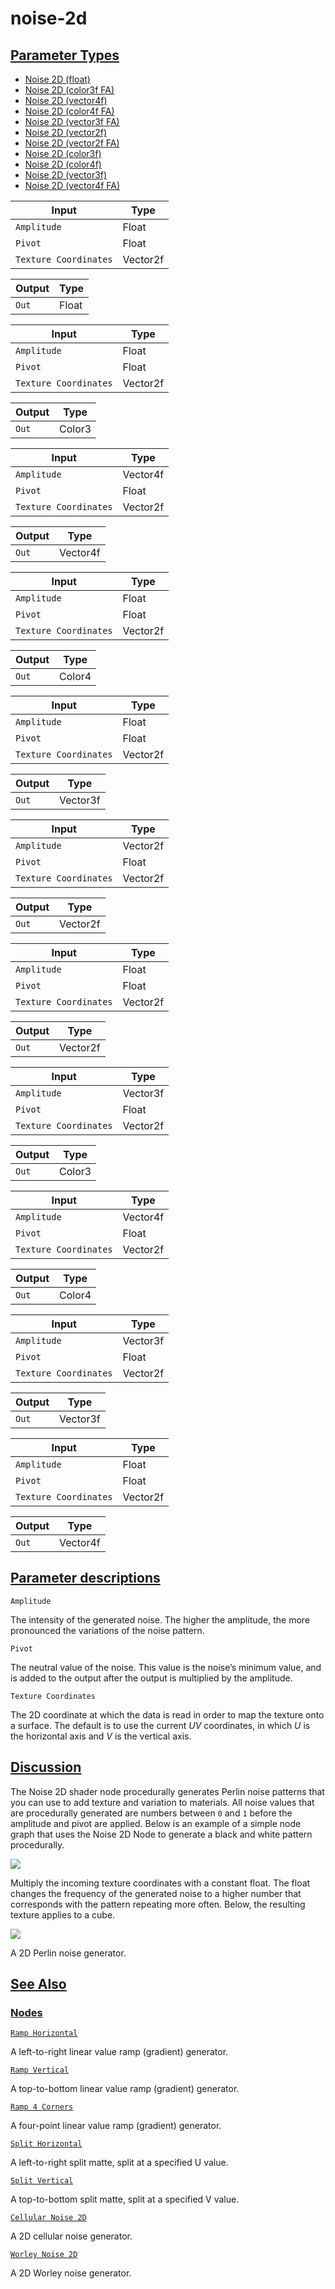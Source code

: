 # noise-2d


[Parameter Types](/documentation/shadergraph/2d-procedural/noise-2d#Parameter-Types)
------------------------------------------------------------------------------------

* [Noise 2D (float)](#)
* [Noise 2D (color3f FA)](#)
* [Noise 2D (vector4f)](#)
* [Noise 2D (color4f FA)](#)
* [Noise 2D (vector3f FA)](#)
* [Noise 2D (vector2f)](#)
* [Noise 2D (vector2f FA)](#)
* [Noise 2D (color3f)](#)
* [Noise 2D (color4f)](#)
* [Noise 2D (vector3f)](#)
* [Noise 2D (vector4f FA)](#)

| Input | Type |
| --- | --- |
| `Amplitude` | Float |
| `Pivot` | Float |
| `Texture Coordinates` | Vector2f |

| Output | Type |
| --- | --- |
| `Out` | Float |

| Input | Type |
| --- | --- |
| `Amplitude` | Float |
| `Pivot` | Float |
| `Texture Coordinates` | Vector2f |

| Output | Type |
| --- | --- |
| `Out` | Color3 |

| Input | Type |
| --- | --- |
| `Amplitude` | Vector4f |
| `Pivot` | Float |
| `Texture Coordinates` | Vector2f |

| Output | Type |
| --- | --- |
| `Out` | Vector4f |

| Input | Type |
| --- | --- |
| `Amplitude` | Float |
| `Pivot` | Float |
| `Texture Coordinates` | Vector2f |

| Output | Type |
| --- | --- |
| `Out` | Color4 |

| Input | Type |
| --- | --- |
| `Amplitude` | Float |
| `Pivot` | Float |
| `Texture Coordinates` | Vector2f |

| Output | Type |
| --- | --- |
| `Out` | Vector3f |

| Input | Type |
| --- | --- |
| `Amplitude` | Vector2f |
| `Pivot` | Float |
| `Texture Coordinates` | Vector2f |

| Output | Type |
| --- | --- |
| `Out` | Vector2f |

| Input | Type |
| --- | --- |
| `Amplitude` | Float |
| `Pivot` | Float |
| `Texture Coordinates` | Vector2f |

| Output | Type |
| --- | --- |
| `Out` | Vector2f |

| Input | Type |
| --- | --- |
| `Amplitude` | Vector3f |
| `Pivot` | Float |
| `Texture Coordinates` | Vector2f |

| Output | Type |
| --- | --- |
| `Out` | Color3 |

| Input | Type |
| --- | --- |
| `Amplitude` | Vector4f |
| `Pivot` | Float |
| `Texture Coordinates` | Vector2f |

| Output | Type |
| --- | --- |
| `Out` | Color4 |

| Input | Type |
| --- | --- |
| `Amplitude` | Vector3f |
| `Pivot` | Float |
| `Texture Coordinates` | Vector2f |

| Output | Type |
| --- | --- |
| `Out` | Vector3f |

| Input | Type |
| --- | --- |
| `Amplitude` | Float |
| `Pivot` | Float |
| `Texture Coordinates` | Vector2f |

| Output | Type |
| --- | --- |
| `Out` | Vector4f |

[Parameter descriptions](/documentation/shadergraph/2d-procedural/noise-2d#Parameter-descriptions)
--------------------------------------------------------------------------------------------------

`Amplitude` 

 The intensity of the generated noise. The higher the amplitude, the more pronounced the variations of the noise pattern.
 

`Pivot` 

 The neutral value of the noise. This value is the noise’s minimum value, and is added to the output after the output is multiplied by the amplitude.
 

`Texture Coordinates` 

 The 2D coordinate at which the data is read in order to map the texture onto a surface. The default is to use the current
 *UV* 
 coordinates, in which
 *U* 
 is the horizontal axis and
 *V* 
 is the vertical axis.
 

[Discussion](/documentation/shadergraph/2d-procedural/noise-2d#Discussion)
--------------------------------------------------------------------------

 The Noise 2D shader node procedurally generates Perlin noise patterns that you can use to add texture and variation to materials. All noise values that are procedurally generated are numbers between
 `0` 
 and
 `1` 
 before the amplitude and pivot are applied. Below is an example of a simple node graph that uses the Noise 2D Node to generate a black and white pattern procedurally.
 

![](https://docs-assets.developer.apple.com/published/1b5a1202e65fb150252ddc171f1dc53a/Noise2dGraph.png)

 Multiply the incoming texture coordinates with a constant float. The float changes the frequency of the generated noise to a higher number that corresponds with the pattern repeating more often. Below, the resulting texture applies to a cube.
 

![](https://docs-assets.developer.apple.com/published/0731a19532c2cf80f4640eb844465f64/Noise2dMaterial.png)

 A 2D Perlin noise generator.

[See Also](/documentation/shadergraph/2d-procedural/noise-2d#see-also)
----------------------------------------------------------------------

### [Nodes](/documentation/shadergraph/2d-procedural/noise-2d#nodes)

[`Ramp Horizontal`](/documentation/shadergraph/2d-procedural/ramp-horizontal)

 A left-to-right linear value ramp (gradient) generator.
 

[`Ramp Vertical`](/documentation/shadergraph/2d-procedural/ramp-vertical)

 A top-to-bottom linear value ramp (gradient) generator.
 

[`Ramp 4 Corners`](/documentation/shadergraph/2d-procedural/ramp-4-corners)

 A four-point linear value ramp (gradient) generator.
 

[`Split Horizontal`](/documentation/shadergraph/2d-procedural/split-horizontal)

 A left-to-right split matte, split at a specified U value.
 

[`Split Vertical`](/documentation/shadergraph/2d-procedural/split-vertical)

 A top-to-bottom split matte, split at a specified V value.
 

[`Cellular Noise 2D`](/documentation/shadergraph/2d-procedural/cellular-noise-2d)

 A 2D cellular noise generator.
 

[`Worley Noise 2D`](/documentation/shadergraph/2d-procedural/worley-noise-2d)

 A 2D Worley noise generator.
 

